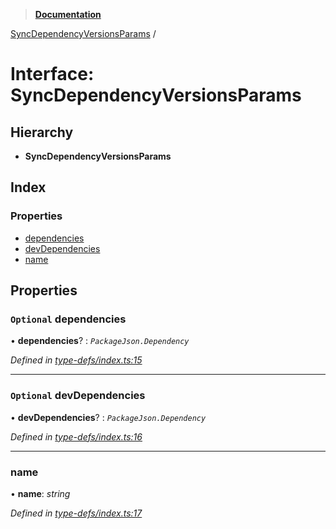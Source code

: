 > **[Documentation](../README.md)**

[SyncDependencyVersionsParams](syncdependencyversionsparams.md) /

# Interface: SyncDependencyVersionsParams

## Hierarchy

* **SyncDependencyVersionsParams**

## Index

### Properties

* [dependencies](syncdependencyversionsparams.md#optional-dependencies)
* [devDependencies](syncdependencyversionsparams.md#optional-devdependencies)
* [name](syncdependencyversionsparams.md#name)

## Properties

### `Optional` dependencies

• **dependencies**? : *`PackageJson.Dependency`*

*Defined in [type-defs/index.ts:15](https://github.com/dylanaubrey/repodog/blob/8aa9987/packages/helpers/src/type-defs/index.ts#L15)*

___

### `Optional` devDependencies

• **devDependencies**? : *`PackageJson.Dependency`*

*Defined in [type-defs/index.ts:16](https://github.com/dylanaubrey/repodog/blob/8aa9987/packages/helpers/src/type-defs/index.ts#L16)*

___

###  name

• **name**: *string*

*Defined in [type-defs/index.ts:17](https://github.com/dylanaubrey/repodog/blob/8aa9987/packages/helpers/src/type-defs/index.ts#L17)*
